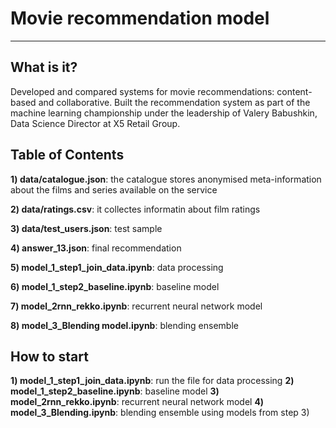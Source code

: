 # Movie recommendation model

---

## What is it?

Developed and compared systems for movie recommendations: content-based and collaborative.
Built the recommendation system as part of the machine learning championship under the leadership of Valery Babushkin, Data Science Director at X5 Retail Group.


## Table of Contents

**1) data/catalogue.json**: the catalogue stores anonymised meta-information about the films and series available on the service

**2) data/ratings.csv**: it collectes informatin about film ratings

**3) data/test_users.json**: test sample

**4) answer_13.json**: final recommendation

**5) model_1_step1_join_data.ipynb**: data processing

**6) model_1_step2_baseline.ipynb**: baseline model

**7) model_2rnn_rekko.ipynb**: recurrent neural network model

**8) model_3_Blending model.ipynb**: blending ensemble


## How to start

**1) model_1_step1_join_data.ipynb**: run the file for data processing
**2) model_1_step2_baseline.ipynb**: baseline model
**3) model_2rnn_rekko.ipynb**: recurrent neural network model
**4) model_3_Blending.ipynb**: blending ensemble using models from step 3)
